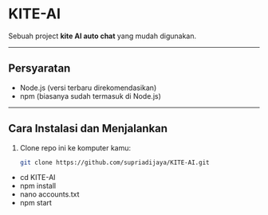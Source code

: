 # KITE-AI

Sebuah project **kite AI auto chat** yang mudah digunakan.

---

## Persyaratan

- Node.js (versi terbaru direkomendasikan)
- npm (biasanya sudah termasuk di Node.js)

---

## Cara Instalasi dan Menjalankan

1. Clone repo ini ke komputer kamu:
   ```bash
   git clone https://github.com/supriadijaya/KITE-AI.git
- cd KITE-AI
- npm install
- nano accounts.txt
- npm start
